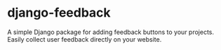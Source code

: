 # django-feedback
A simple Django package for adding feedback buttons to your projects. Easily collect user feedback directly on your website.
